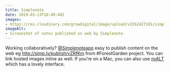 ```yaml
---
title: Simplenote
date: 2019-03-13T10:49:49Z
images: 
- https://res.cloudinary.com/growdigital/image/upload/v1552427101/simplenote-190312.png
imageAlt: 
- Screenshot of notes published on web by Simplenote
---
```


Working collaboratively? [@Simplenoteapp](https://mobile.twitter.com/Simplenoteapp) easy to publish content on the web eg <http://simp.ly/publish/vZRfKm> from #ForestGarden project. You can link hosted images inline as well. If you’re on a Mac, you can also use [nvALT](http://www.brettterpstra.com/projects/nvalt) which has a lovely interface.
